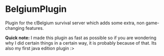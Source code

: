 # BelgiumPlugin

Plugin for the r/Belgium survival server which adds some extra, non game-changing features.

**Quick note:** I made this plugin as fast as possible
so if you are wondering why I did certain things in a certain way,
it is probably because of that. Its also my first java edition plugin :>